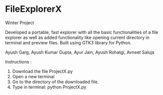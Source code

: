 # FileExplorerX
Winter Project


Developed a portable, fast explorer with all the basic functionalities of a file explorer as well as added functionality like opening current directory in terminal and preview files. Built using GTK3 library for Python.

Ayush Garg, Ayush Kumar Gupta, Ayur Jain, Ayush Rohatgi, Avneet Saluja

Instructions :

1. Download the file ProjectX.py
2. Open a new terminal
3. Go to the directory of the downloaded file.
4. Type in terminal: python ProjectX.py
